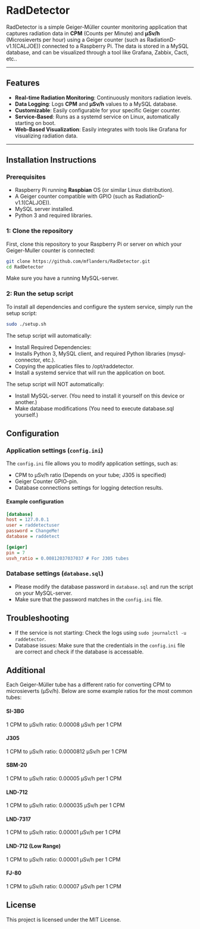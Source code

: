 # RadDetector

RadDetector is a simple Geiger-Müller counter monitoring application that captures radiation data in **CPM** (Counts per Minute) and **µSv/h** (Microsieverts per hour) using a Geiger counter (such as RadiationD-v1.1(CALJOE)) connected to a Raspberry Pi. The data is stored in a MySQL database, and can be visualized through a tool like Grafana, Zabbix, Cacti, etc..

---

## Features

- **Real-time Radiation Monitoring**: Continuously monitors radiation levels.
- **Data Logging**: Logs **CPM** and **µSv/h** values to a MySQL database.
- **Customizable**: Easily configurable for your specific Geiger counter.
- **Service-Based**: Runs as a systemd service on Linux, automatically starting on boot.
- **Web-Based Visualization**: Easily integrates with tools like Grafana for visualizing radiation data.

---

## Installation Instructions

### Prerequisites

- Raspberry Pi running **Raspbian** OS (or similar Linux distribution).
- A Geiger counter compatible with GPIO (such as RadiationD-v1.1(CALJOE)).
- MySQL server installed.
- Python 3 and required libraries.

### 1: Clone the repository

First, clone this repository to your Raspberry Pi or server on which your Geiger-Muller counter is connected:
```bash
git clone https://github.com/mflanders/RadDetector.git
cd RadDetector
```
Make sure you have a running MySQL-server.

### 2: Run the setup script
To install all dependencies and configure the system service, simply run the setup script:
```bash
sudo ./setup.sh
```
The setup script will automatically:

- Install Required Dependencies:
- Installs Python 3, MySQL client, and required Python libraries (mysql-connector, etc.).
- Copying the applicaties files to /opt/raddetector.
- Install a systemd service that will run the application on boot.

The setup script will NOT automatically:

- Install MySQL-server. (You need to install it yourself on this device or another.)
- Make database modifications (You need to execute database.sql yourself.)

## Configuration
### Application settings (`config.ini`)
The `config.ini` file allows you to modify application settings, such as:
- CPM to µSv/h ratio (Depends on your tube; J305 is specified) 
- Geiger Counter GPIO-pin.
- Database connections settings for logging detection results.

#### Example configuration
```ini
[database]
host = 127.0.0.1
user = raddetectuser
password = ChangeMe!
database = raddetect

[geiger]
pin = 7
usvh_ratio = 0.00812037037037 # For J305 tubes
```
### Database settings (`database.sql`)
- Please modify the database password in `database.sql` and run the script on your MySQL-server.
- Make sure that the password matches in the `config.ini` file.

## Troubleshooting
- If the service is not starting: Check the logs using `sudo journalctl -u raddetector`.
- Database issues: Make sure that the credentials in the `config.ini` file are correct and check if the database is accessable.

## Additional
Each Geiger-Müller tube has a different ratio for converting CPM to microsieverts (µSv/h). Below are some example ratios for the most common tubes:
#### SI-3BG
  1 CPM to µSv/h ratio: 0.00008 µSv/h per 1 CPM

#### J305
  1 CPM to µSv/h ratio: 0.0000812 µSv/h per 1 CPM

#### SBM-20
  1 CPM to µSv/h ratio: 0.00005 µSv/h per 1 CPM

#### LND-712
  1 CPM to µSv/h ratio: 0.000035 µSv/h per 1 CPM

#### LND-7317
  1 CPM to µSv/h ratio: 0.00001 µSv/h per 1 CPM

#### LND-712 (Low Range)
  1 CPM to µSv/h ratio: 0.00001 µSv/h per 1 CPM

#### FJ-80
  1 CPM to µSv/h ratio: 0.00007 µSv/h per 1 CPM

## License
This project is licensed under the MIT License.
